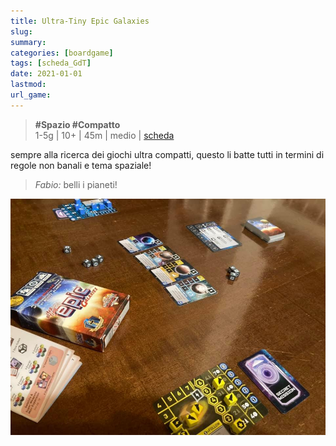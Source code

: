 ```yaml
---
title: Ultra-Tiny Epic Galaxies
slug: 
summary: 
categories: [boardgame]
tags: [scheda_GdT]
date: 2021-01-01
lastmod: 
url_game: 
---
```

> **#Spazio #Compatto**   
> 1-5g | 10+ | 45m | medio | [scheda](https://www.boardgamegeek.com/boardgame/285826/ultra-tiny-epic-galaxies)  

sempre alla ricerca dei giochi ultra compatti, questo li batte tutti in termini di regole non banali e tema spaziale!

> *Fabio:*
> belli i pianeti!

![](gdt_ultra_tiny_epic_galaxies.jpg)


